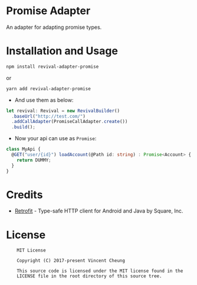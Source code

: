 Promise Adapter
======
An adapter for adapting promise types.

Installation and Usage
====
```sh
npm install revival-adapter-promise
```
or
```sh
yarn add revival-adapter-promise
```

* And use them as below:
```typescript
let revival: Revival = new RevivalBuilder()
  .baseUrl("http://test.com/")
  .addCallAdapter(PromiseCallAdapter.create())
  .build();
```

* Now your api can use as `Promise`:
```typescript
class MyApi {
  @GET("user/{id}") loadAccount(@Path id: string) : Promise<Account> {
    return DUMMY;
  }
}
```


Credits
=======
* [Retrofit][1] - Type-safe HTTP client for Android and Java by Square, Inc.


License
======
```text
	MIT License

	Copyright (C) 2017-present Vincent Cheung

	This source code is licensed under the MIT license found in the
	LICENSE file in the root directory of this source tree.
```

[1]: https://github.com/square/retrofit